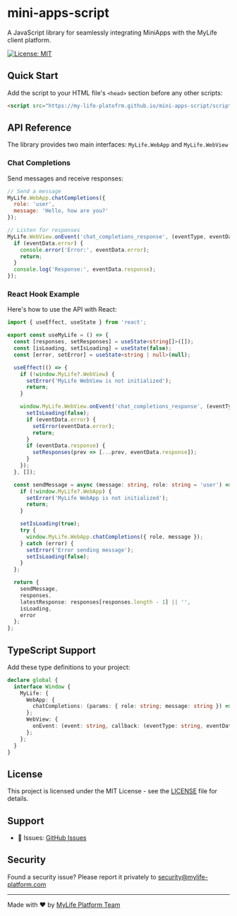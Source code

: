 # mini-apps-script

A JavaScript library for seamlessly integrating MiniApps with the MyLife client platform.

[![License: MIT](https://img.shields.io/badge/License-MIT-yellow.svg)](https://opensource.org/licenses/MIT)

## Quick Start

Add the script to your HTML file's `<head>` section before any other scripts:

```html
<script src="https://my-life-platofrm.github.io/mini-apps-script/script.js"></script>
```

## API Reference

The library provides two main interfaces: `MyLife.WebApp` and `MyLife.WebView`

### Chat Completions

Send messages and receive responses:

```javascript
// Send a message
MyLife.WebApp.chatCompletions({
  role: 'user',
  message: 'Hello, how are you?'
});

// Listen for responses
MyLife.WebView.onEvent('chat_completions_response', (eventType, eventData) => {
  if (eventData.error) {
    console.error('Error:', eventData.error);
    return;
  }
  console.log('Response:', eventData.response);
});
```

### React Hook Example

Here's how to use the API with React:

```typescript
import { useEffect, useState } from 'react';

export const useMyLife = () => {
  const [responses, setResponses] = useState<string[]>([]);
  const [isLoading, setIsLoading] = useState(false);
  const [error, setError] = useState<string | null>(null);

  useEffect(() => {
    if (!window.MyLife?.WebView) {
      setError('MyLife WebView is not initialized');
      return;
    }

    window.MyLife.WebView.onEvent('chat_completions_response', (eventType, eventData) => {
      setIsLoading(false);
      if (eventData.error) {
        setError(eventData.error);
        return;
      }
      if (eventData.response) {
        setResponses(prev => [...prev, eventData.response]);
      }
    });
  }, []);

  const sendMessage = async (message: string, role: string = 'user') => {
    if (!window.MyLife?.WebApp) {
      setError('MyLife WebApp is not initialized');
      return;
    }

    setIsLoading(true);
    try {
      window.MyLife.WebApp.chatCompletions({ role, message });
    } catch (error) {
      setError('Error sending message');
      setIsLoading(false);
    }
  };

  return { 
    sendMessage, 
    responses,
    latestResponse: responses[responses.length - 1] || '', 
    isLoading, 
    error 
  };
};
```

## TypeScript Support

Add these type definitions to your project:

```typescript
declare global {
  interface Window {
    MyLife: {
      WebApp: {
        chatCompletions: (params: { role: string; message: string }) => void;
      };
      WebView: {
        onEvent: (event: string, callback: (eventType: string, eventData: any) => void) => void;
      };
    };
  }
}
```

## License

This project is licensed under the MIT License - see the [LICENSE](LICENSE) file for details.

## Support

- 📝 Issues: [GitHub Issues](https://github.com/my-life-platform/mini-apps-script/issues)

## Security

Found a security issue? Please report it privately to security@mylife-platform.com

---

Made with ❤️ by [MyLife Platform Team](https://github.com/my-life-platform)